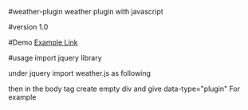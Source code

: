 #weather-plugin
weather plugin with javascript 

#version 
1.0

#Demo
[Example Link](http://www.jaskaranjitsingh.com/weather-plugin)

#usage
import jquery library 
<script src='//code.jquery.com/jquery-1.10.2.js'></script>
under jquery import weather.js as following 
<script type="text/javascript" src="weather.js"></script>
then in the body tag create empty div and give data-type="plugin"
For example 
<div data-type="plugin"></div>
